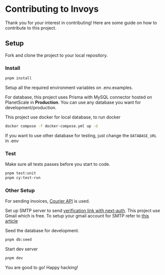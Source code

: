 # Contributing to Invoys
Thank you for your interest in contributing! Here are some guide on how to contribute to this project.

## Setup
Fork and clone the project to your local repository.

### Install
```sh
pnpm install
```
Setup all the required environment variables on .env.examples.

For database, this project uses Prisma with MySQL connector hosted on PlanetScale in **Production**.
You can use any database you want for development/production.

This project use docker for local database, to run docker
```sh
docker compose -f docker-compose.yml up -d
```
If you want to use other database for testing, just change the `DATABASE_URL` in .env

### Test
Make sure all tests passes before you start to code.
```sh
pnpm test:unit
pnpm cy:test-run 
```

### Other Setup
For sending invoices, [Courier API](https://www.courier.com/docs/guides/getting-started/nodejs/) is used.  

Set up SMTP server to send [verification link with next-auth](https://next-auth.js.org/providers/email). This project use Gmail which is free. 
To setup your gmail account for SMTP refer to [this article](https://miracleio.me/snippets/use-gmail-with-nodemailer/)

Seed the database for development.
```sh
pnpm db:seed
```

Start dev server
```sh
pnpm dev
```

 You are good to go! Happy hacking!
